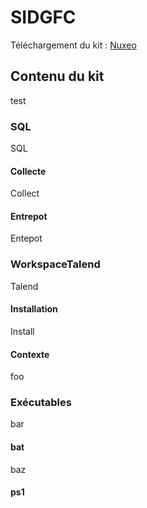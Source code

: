 # SIDGFC

Téléchargement du kit : [Nuxeo]()


## Contenu du kit
test
### SQL 
SQL
#### Collecte
Collect
#### Entrepot
Entepot
### WorkspaceTalend
Talend
#### Installation
Install
#### Contexte
foo
### Exécutables
bar
#### bat
baz
#### ps1



